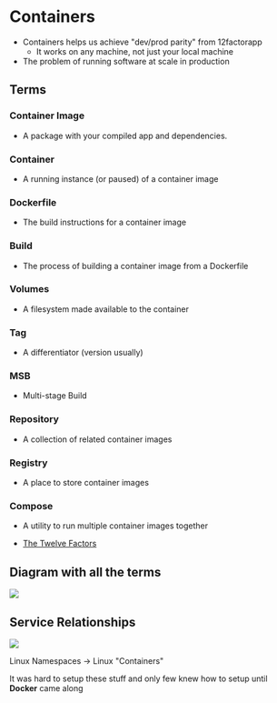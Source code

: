 # Containers

- Containers helps us achieve "dev/prod parity" from 12factorapp
  - It works on any machine, not just your local machine
- The problem of running software at scale in production

## Terms

### Container Image

- A package with your compiled app and dependencies.

### Container

- A running instance (or paused) of a container image

### Dockerfile

- The build instructions for a container image

### Build

- The process of building a container image from a Dockerfile

### Volumes

- A filesystem made available to the container

### Tag

- A differentiator (version usually)

### MSB

- Multi-stage Build

### Repository

- A collection of related container images

### Registry

- A place to store container images

### Compose

- A utility to run multiple container images together

- [The Twelve Factors](https://12factor.net/)

## Diagram with all the terms

![](/img/containers.svg)

## Service Relationships

![](/img/service-relationships.svg)

Linux Namespaces -> Linux "Containers"

It was hard to setup these stuff and only few knew how to setup until **Docker** came along
